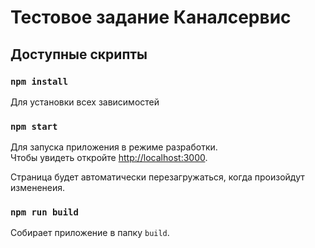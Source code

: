 # Тестовое задание Каналсервис

## Доступные скрипты
### `npm install`

Для установки всех зависимостей

### `npm start`

Для запуска приложения в режиме разработки.\
Чтобы увидеть откройте [http://localhost:3000](http://localhost:3000).

Страница будет автоматически перезагружаться, когда произойдут измененеия.

### `npm run build`

Собирает приложение в папку `build`.
